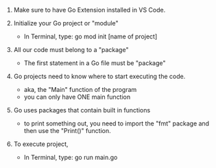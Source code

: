 1. Make sure to have Go Extension installed in VS Code.

2. Initialize your Go project or "module"
    - In Terminal, type: go mod init [name of project]

3. All our code must belong to a "package"
    - The first statement in a Go file must be "package"

4. Go projects need to know where to start executing the code.
    - aka, the "Main" function of the program
    - you can only have ONE main function

5. Go uses packages that contain built in functions
    - to print something out, you need to import the "fmt" package and then use the "Print()" function.

6. To execute project,
    - In Terminal, type: go run main.go